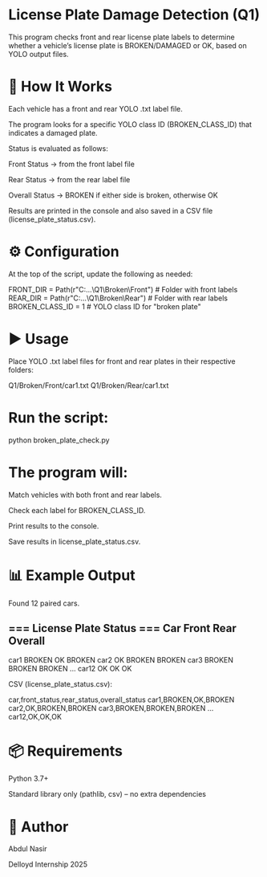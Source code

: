 # **License Plate Damage Detection (Q1)**

This program checks front and rear license plate labels to determine whether a vehicle’s license plate is BROKEN/DAMAGED or OK, based on YOLO output files.

# **🔎 How It Works** 

Each vehicle has a front and rear YOLO .txt label file.

The program looks for a specific YOLO class ID (BROKEN_CLASS_ID) that indicates a damaged plate.

Status is evaluated as follows:

Front Status → from the front label file

Rear Status → from the rear label file

Overall Status → BROKEN if either side is broken, otherwise OK

Results are printed in the console and also saved in a CSV file (license_plate_status.csv).

# **⚙️ Configuration** 

At the top of the script, update the following as needed:

FRONT_DIR = Path(r"C:\...\Q1\Broken\Front")   # Folder with front labels
REAR_DIR  = Path(r"C:\...\Q1\Broken\Rear")    # Folder with rear labels
BROKEN_CLASS_ID = 1                           # YOLO class ID for "broken plate"

# **▶️ Usage** 

Place YOLO .txt label files for front and rear plates in their respective folders:

Q1/Broken/Front/car1.txt
Q1/Broken/Rear/car1.txt


# Run the script: 

python broken_plate_check.py


# The program will:

Match vehicles with both front and rear labels.

Check each label for BROKEN_CLASS_ID.

Print results to the console.

Save results in license_plate_status.csv.

# **📊 Example Output** 
Found 12 paired cars.

=== License Plate Status ===
Car        Front      Rear       Overall   
----------------------------------------
car1       BROKEN     OK         BROKEN
car2       OK         BROKEN     BROKEN
car3       BROKEN     BROKEN     BROKEN
...
car12      OK         OK         OK


CSV (license_plate_status.csv):

car,front_status,rear_status,overall_status
car1,BROKEN,OK,BROKEN
car2,OK,BROKEN,BROKEN
car3,BROKEN,BROKEN,BROKEN
...
car12,OK,OK,OK

# **📦 Requirements** 

Python 3.7+

Standard library only (pathlib, csv) – no extra dependencies

# **👤 Author** 

Abdul Nasir

Delloyd Internship 2025
